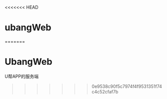 <<<<<<< HEAD
# ubangWeb
=======
# UbangWeb
U帮APP的服务端
>>>>>>> 0e9538c90f5c7974f4f9531351f74c4c52cfaf7b
